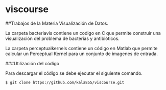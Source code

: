 # viscourse

##Trabajos de la Materia Visualización de Datos.

La carpeta bacteriavis contiene un codigo en C que permite construir una visualización del problema de bacterias y antibióticos.

La carpeta perceptualkernels contiene un código en Matlab que permite calcular un Perceptual Kernel para un conjunto de imagenes de entrada.

###Utilización del código

Para descargar el código se debe ejecutar el siguiente comando.

    $ git clone https://github.com/kala855/viscourse.git

